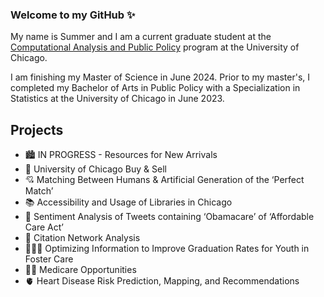 ### Welcome to my GitHub ✨ 

My name is Summer and I am a current graduate student at the [Computational Analysis and Public Policy](https://capp.uchicago.edu/) program at the University of Chicago.

I am finishing my Master of Science in June 2024. Prior to my master's, I completed my Bachelor of Arts in Public Policy with a Specialization in Statistics at the University of Chicago in June 2023.

## Projects

- 🏙️ IN PROGRESS - Resources for New Arrivals
- 🛒 University of Chicago Buy & Sell
- 💘 Matching Between Humans & Artificial Generation of the ‘Perfect Match’
- 📚 Accessibility and Usage of Libraries in Chicago
- 🤔 Sentiment Analysis of Tweets containing ‘Obamacare’ of ‘Affordable Care Act’
- 📝 Citation Network Analysis 
- 👨‍👩‍👦 Optimizing Information to Improve Graduation Rates for Youth in Foster Care
- 👩‍⚕️ Medicare Opportunities
- 🫀 Heart Disease Risk Prediction, Mapping, and Recommendations


<!--
**sumslong/sumslong** is a ✨ _special_ ✨ repository because its `README.md` (this file) appears on your GitHub profile.

Here are some ideas to get you started:

- 🔭 I’m currently working on ...
- 🌱 I’m currently learning ...
- 👯 I’m looking to collaborate on ...
- 🤔 I’m looking for help with ...
- 💬 Ask me about ...
- 📫 How to reach me: ...
- 😄 Pronouns: ...
- ⚡ Fun fact: ...
-->
